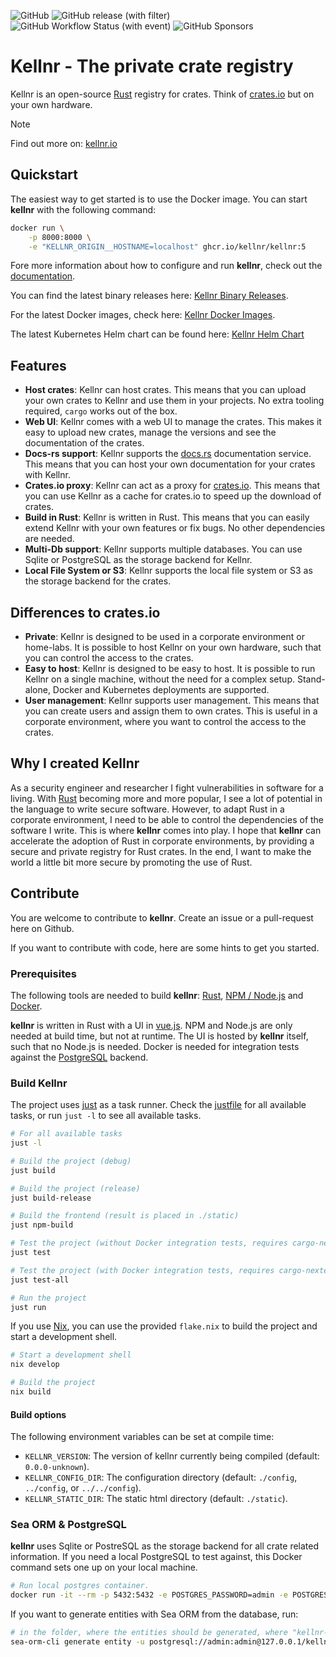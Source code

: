 ![GitHub](https://img.shields.io/github/license/kellnr/kellnr)
![GitHub release (with filter)](https://img.shields.io/github/v/release/kellnr/kellnr)
![GitHub Workflow Status (with event)](https://img.shields.io/github/actions/workflow/status/kellnr/kellnr/ci.yaml)
![GitHub Sponsors](https://img.shields.io/github/sponsors/secana)


# Kellnr - The private crate registry

Kellnr is an open-source [Rust](https://www.rust-lang.org) registry for crates. Think of [crates.io](https://crates.io) but on your own hardware.

 > [!NOTE]  
 > Find out more on: [kellnr.io](https://kellnr.io)

## Quickstart

The easiest way to get started is to use the Docker image. You can start **kellnr** with the following command:

```bash
docker run \
    -p 8000:8000 \
    -e "KELLNR_ORIGIN__HOSTNAME=localhost" ghcr.io/kellnr/kellnr:5
```

Fore more information about how to configure and run **kellnr**, check out the [documentation](https://kellnr.io/documentation).

You can find the latest binary releases here: [Kellnr Binary Releases](https://github.com/kellnr/kellnr/releases). 

For the latest Docker images, check here: [Kellnr Docker Images](https://github.com/kellnr/kellnr/pkgs/container/kellnr). 

The latest Kubernetes Helm chart can be found here: [Kellnr Helm Chart](https://github.com/kellnr/helm/releases)

## Features

- **Host crates**: Kellnr can host crates. This means that you can upload your own crates to Kellnr and use them in your projects. No extra tooling required, `cargo` works out of the box.
- **Web UI**: Kellnr comes with a web UI to manage the crates. This makes it easy to upload new crates, manage the versions and see the documentation of the crates.
- **Docs-rs support**: Kellnr supports the [docs.rs](https://docs.rs) documentation service. This means that you can host your own documentation for your crates with Kellnr.
- **Crates.io proxy**: Kellnr can act as a proxy for [crates.io](https://crates.io). This means that you can use Kellnr as a cache for crates.io to speed up the download of crates.
- **Build in Rust**: Kellnr is written in Rust. This means that you can easily extend Kellnr with your own features or fix bugs. No other dependencies are needed.
- **Multi-Db support**: Kellnr supports multiple databases. You can use Sqlite or PostgreSQL as the storage backend for Kellnr.
- **Local File System or S3**: Kellnr supports the local file system or S3 as the storage backend for the crates.

## Differences to crates.io

- **Private**: Kellnr is designed to be used in a corporate environment or home-labs. It is possible to host Kellnr on your own hardware, such that you can control the access to the crates.
- **Easy to host**: Kellnr is designed to be easy to host. It is possible to run Kellnr on a single machine, without the need for a complex setup. Stand-alone, Docker and Kubernetes deployments are supported.
- **User management**: Kellnr supports user management. This means that you can create users and assign them to own crates. This is useful in a corporate environment, where you want to control the access to the crates.

## Why I created Kellnr

As a security engineer and researcher I fight vulnerabilities in software for a living. With [Rust](https://www.rust-lang.org) becoming more and more popular, I see a lot of potential in the language to write secure software. However, to adapt Rust in a corporate environment, I need to be able to control the dependencies of the software I write. This is where **kellnr** comes into play. I hope that **kellnr** can accelerate the adoption of Rust in corporate environments, by providing a secure and private registry for Rust crates. In the end, I want to make the world a little bit more secure by promoting the use of Rust.

## Contribute

You are welcome to contribute to **kellnr**. Create an issue or a pull-request here on Github.

If you want to contribute with code, here are some hints to get you started.

### Prerequisites

The following tools are needed to build **kellnr**: [Rust](https://www.rust-lang.org/tools/install), [NPM / Node.js](https://docs.npmjs.com/downloading-and-installing-node-js-and-npm) and [Docker](https://docs.docker.com/get-docker/).

**kellnr** is written in Rust with a UI in [vue.js](https://vuejs.org). NPM and Node.js are only needed at build time, but not at runtime. The UI is hosted by **kellnr** itself, such that no Node.js is needed. Docker is needed for integration tests against the [PostgreSQL](https://www.postgresql.org) backend.

### Build Kellnr

The project uses [just](https://github.com/casey/just) as a task runner. Check the [justfile](./justfile) for all available tasks, or run `just -l` to see all available tasks.

```bash
# For all available tasks 
just -l

# Build the project (debug)
just build

# Build the project (release)
just build-release

# Build the frontend (result is placed in ./static)
just npm-build

# Test the project (without Docker integration tests, requires cargo-nextest)
just test

# Test the project (with Docker integration tests, requires cargo-nextest)
just test-all

# Run the project
just run
```

If you use [Nix](https://nixos.org/), you can use the provided `flake.nix` to build the project and start a development shell.

```bash
# Start a development shell
nix develop

# Build the project
nix build
```

#### Build options

The following environment variables can be set at compile time:

- `KELLNR_VERSION`: The version of kellnr currently being compiled (default: `0.0.0-unknown`).
- `KELLNR_CONFIG_DIR`: The configuration directory (default: `./config`, `../config`, or `../../config`).
- `KELLNR_STATIC_DIR`: The static html directory (default: `./static`).

### Sea ORM & PostgreSQL

**kellnr** uses Sqlite or PostreSQL as the storage backend for all crate related information. If you need a local PostgreSQL to test against, this Docker command sets one up on your local machine.

```bash
# Run local postgres container.
docker run -it --rm -p 5432:5432 -e POSTGRES_PASSWORD=admin -e POSTGRES_USER=admin postgres
```

If you want to generate entities with Sea ORM from the database, run:

```bash
# in the folder, where the entities should be generated, where "kellnr-db" is the database name.
sea-orm-cli generate entity -u postgresql://admin:admin@127.0.0.1/kellnr-db
```
